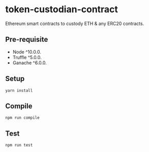 # token-custodian-contract

Ethereum smart contracts to custody ETH & any ERC20 contracts.

## Pre-requisite
- Node ^10.0.0. 
- Truffle ^5.0.0. 
- Ganache ^6.0.0.  

## Setup
```
yarn install
```

## Compile
```
npm run compile
```

## Test
```
npm run test
```

